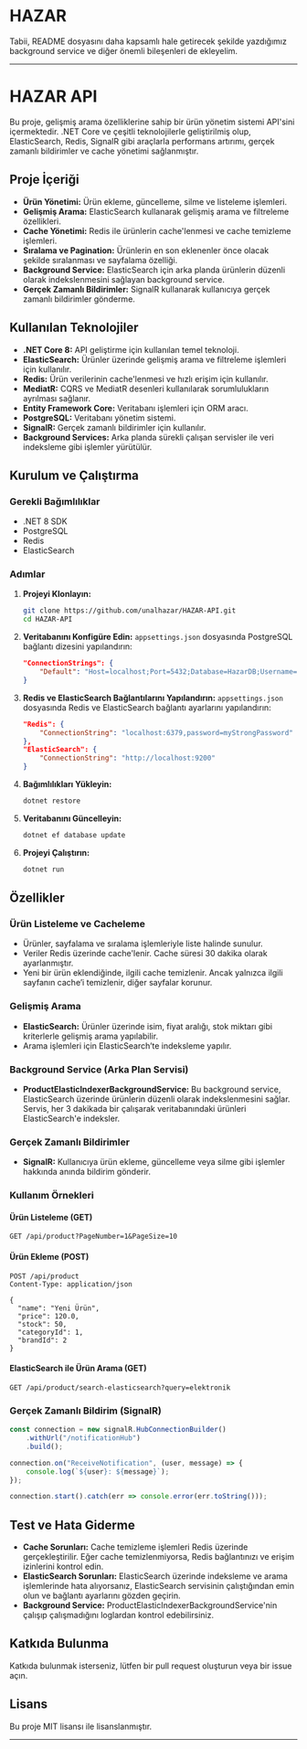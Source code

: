 # HAZAR

Tabii, README dosyasını daha kapsamlı hale getirecek şekilde yazdığımız background service ve diğer önemli bileşenleri de ekleyelim.

---

# HAZAR API

Bu proje, gelişmiş arama özelliklerine sahip bir ürün yönetim sistemi API'sini içermektedir. .NET Core ve çeşitli teknolojilerle geliştirilmiş olup, ElasticSearch, Redis, SignalR gibi araçlarla performans artırımı, gerçek zamanlı bildirimler ve cache yönetimi sağlanmıştır.

## Proje İçeriği

- **Ürün Yönetimi:** Ürün ekleme, güncelleme, silme ve listeleme işlemleri.
- **Gelişmiş Arama:** ElasticSearch kullanarak gelişmiş arama ve filtreleme özellikleri.
- **Cache Yönetimi:** Redis ile ürünlerin cache'lenmesi ve cache temizleme işlemleri.
- **Sıralama ve Pagination:** Ürünlerin en son eklenenler önce olacak şekilde sıralanması ve sayfalama özelliği.
- **Background Service:** ElasticSearch için arka planda ürünlerin düzenli olarak indekslenmesini sağlayan background service.
- **Gerçek Zamanlı Bildirimler:** SignalR kullanarak kullanıcıya gerçek zamanlı bildirimler gönderme.

## Kullanılan Teknolojiler

- **.NET Core 8:** API geliştirme için kullanılan temel teknoloji.
- **ElasticSearch:** Ürünler üzerinde gelişmiş arama ve filtreleme işlemleri için kullanılır.
- **Redis:** Ürün verilerinin cache'lenmesi ve hızlı erişim için kullanılır.
- **MediatR:** CQRS ve MediatR desenleri kullanılarak sorumlulukların ayrılması sağlanır.
- **Entity Framework Core:** Veritabanı işlemleri için ORM aracı.
- **PostgreSQL:** Veritabanı yönetim sistemi.
- **SignalR:** Gerçek zamanlı bildirimler için kullanılır.
- **Background Services:** Arka planda sürekli çalışan servisler ile veri indeksleme gibi işlemler yürütülür.

## Kurulum ve Çalıştırma

### Gerekli Bağımlılıklar

- .NET 8 SDK
- PostgreSQL
- Redis
- ElasticSearch

### Adımlar

1. **Projeyi Klonlayın:**
    ```bash
    git clone https://github.com/unalhazar/HAZAR-API.git
    cd HAZAR-API
    ```

2. **Veritabanını Konfigüre Edin:**
   `appsettings.json` dosyasında PostgreSQL bağlantı dizesini yapılandırın:
   ```json
   "ConnectionStrings": {
       "Default": "Host=localhost;Port=5432;Database=HazarDB;Username=postgres;Password=yourpassword"
   }
   ```

3. **Redis ve ElasticSearch Bağlantılarını Yapılandırın:**
   `appsettings.json` dosyasında Redis ve ElasticSearch bağlantı ayarlarını yapılandırın:
   ```json
   "Redis": {
       "ConnectionString": "localhost:6379,password=myStrongPassword"
   },
   "ElasticSearch": {
       "ConnectionString": "http://localhost:9200"
   }
   ```

4. **Bağımlılıkları Yükleyin:**
   ```bash
   dotnet restore
   ```

5. **Veritabanını Güncelleyin:**
   ```bash
   dotnet ef database update
   ```

6. **Projeyi Çalıştırın:**
   ```bash
   dotnet run
   ```

## Özellikler

### Ürün Listeleme ve Cacheleme

- Ürünler, sayfalama ve sıralama işlemleriyle liste halinde sunulur.
- Veriler Redis üzerinde cache'lenir. Cache süresi 30 dakika olarak ayarlanmıştır.
- Yeni bir ürün eklendiğinde, ilgili cache temizlenir. Ancak yalnızca ilgili sayfanın cache’i temizlenir, diğer sayfalar korunur.

### Gelişmiş Arama

- **ElasticSearch:** Ürünler üzerinde isim, fiyat aralığı, stok miktarı gibi kriterlerle gelişmiş arama yapılabilir.
- Arama işlemleri için ElasticSearch’te indeksleme yapılır.

### Background Service (Arka Plan Servisi)

- **ProductElasticIndexerBackgroundService:** Bu background service, ElasticSearch üzerinde ürünlerin düzenli olarak indekslenmesini sağlar. Servis, her 3 dakikada bir çalışarak veritabanındaki ürünleri ElasticSearch'e indeksler.

### Gerçek Zamanlı Bildirimler

- **SignalR:** Kullanıcıya ürün ekleme, güncelleme veya silme gibi işlemler hakkında anında bildirim gönderir.

### Kullanım Örnekleri

#### Ürün Listeleme (GET)

```http
GET /api/product?PageNumber=1&PageSize=10
```

#### Ürün Ekleme (POST)

```http
POST /api/product
Content-Type: application/json

{
  "name": "Yeni Ürün",
  "price": 120.0,
  "stock": 50,
  "categoryId": 1,
  "brandId": 2
}
```

#### ElasticSearch ile Ürün Arama (GET)

```http
GET /api/product/search-elasticsearch?query=elektronik
```

### Gerçek Zamanlı Bildirim (SignalR)

```javascript
const connection = new signalR.HubConnectionBuilder()
    .withUrl("/notificationHub")
    .build();

connection.on("ReceiveNotification", (user, message) => {
    console.log(`${user}: ${message}`);
});

connection.start().catch(err => console.error(err.toString()));
```

## Test ve Hata Giderme

- **Cache Sorunları:** Cache temizleme işlemleri Redis üzerinde gerçekleştirilir. Eğer cache temizlenmiyorsa, Redis bağlantınızı ve erişim izinlerini kontrol edin.
- **ElasticSearch Sorunları:** ElasticSearch üzerinde indeksleme ve arama işlemlerinde hata alıyorsanız, ElasticSearch servisinin çalıştığından emin olun ve bağlantı ayarlarını gözden geçirin.
- **Background Service:** ProductElasticIndexerBackgroundService'nin çalışıp çalışmadığını loglardan kontrol edebilirsiniz.

## Katkıda Bulunma

Katkıda bulunmak isterseniz, lütfen bir pull request oluşturun veya bir issue açın.

## Lisans

Bu proje MIT lisansı ile lisanslanmıştır.

---
